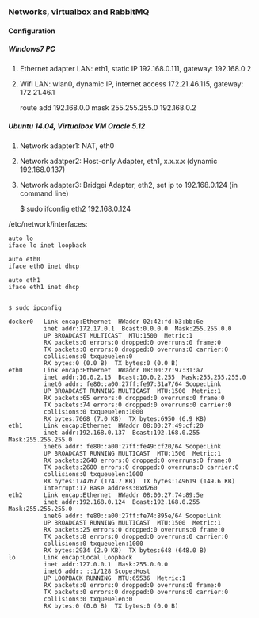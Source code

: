 ### Networks, virtualbox and RabbitMQ

#### Configuration

##### Windows7 PC

1) Ethernet adapter LAN: eth1, static IP 192.168.0.111, gateway: 192.168.0.2  

2) Wifi LAN: wlan0, dynamic IP, internet access 172.21.46.115, gateway: 172.21.46.1  
 
	route add 192.168.0.0 mask 255.255.255.0 192.168.0.2   

##### Ubuntu 14.04, Virtualbox VM Oracle 5.12

1) Network adapter1: NAT, eth0    
2) Network adatper2: Host-only Adapter, eth1, x.x.x.x (dynamic 192.168.0.137)     
3) Network adapter3: Bridgei Adapter, eth2, set ip to 192.168.0.124 (in command line)    
    
	$ sudo ifconfig eth2 192.168.0.124

/etc/network/interfaces:    

	auto lo
	iface lo inet loopback

	auto eth0
	iface eth0 inet dhcp

	auto eth1
	iface eth1 inet dhcp

    
	$ sudo ipconfig

	docker0   Link encap:Ethernet  HWaddr 02:42:fd:b3:bb:6e
    	      inet addr:172.17.0.1  Bcast:0.0.0.0  Mask:255.255.0.0
        	  UP BROADCAST MULTICAST  MTU:1500  Metric:1
	    	  RX packets:0 errors:0 dropped:0 overruns:0 frame:0
	    	  TX packets:0 errors:0 dropped:0 overruns:0 carrier:0
			  collisions:0 txqueuelen:0
	      	  RX bytes:0 (0.0 B)  TX bytes:0 (0.0 B)
	eth0      Link encap:Ethernet  HWaddr 08:00:27:97:31:a7
	          inet addr:10.0.2.15  Bcast:10.0.2.255  Mask:255.255.255.0
			  inet6 addr: fe80::a00:27ff:fe97:31a7/64 Scope:Link
			  UP BROADCAST RUNNING MULTICAST  MTU:1500  Metric:1
			  RX packets:65 errors:0 dropped:0 overruns:0 frame:0
	   		  TX packets:74 errors:0 dropped:0 overruns:0 carrier:0
		      collisions:0 txqueuelen:1000
	          RX bytes:7068 (7.0 KB)  TX bytes:6950 (6.9 KB)
	eth1      Link encap:Ethernet  HWaddr 08:00:27:49:cf:20
	          inet addr:192.168.0.137  Bcast:192.168.0.255  Mask:255.255.255.0
	 	      inet6 addr: fe80::a00:27ff:fe49:cf20/64 Scope:Link
	          UP BROADCAST RUNNING MULTICAST  MTU:1500  Metric:1
	          RX packets:2640 errors:0 dropped:0 overruns:0 frame:0
	          TX packets:2600 errors:0 dropped:0 overruns:0 carrier:0
	          collisions:0 txqueuelen:1000
	          RX bytes:174767 (174.7 KB)  TX bytes:149619 (149.6 KB)
	          Interrupt:17 Base address:0xd260
	eth2      Link encap:Ethernet  HWaddr 08:00:27:74:89:5e
	          inet addr:192.168.0.124  Bcast:192.168.0.255  Mask:255.255.255.0
	          inet6 addr: fe80::a00:27ff:fe74:895e/64 Scope:Link
	          UP BROADCAST RUNNING MULTICAST  MTU:1500  Metric:1
	          RX packets:25 errors:0 dropped:0 overruns:0 frame:0
	          TX packets:8 errors:0 dropped:0 overruns:0 carrier:0
	          collisions:0 txqueuelen:1000
	          RX bytes:2934 (2.9 KB)  TX bytes:648 (648.0 B)
	lo        Link encap:Local Loopback
	          inet addr:127.0.0.1  Mask:255.0.0.0
	          inet6 addr: ::1/128 Scope:Host
	          UP LOOPBACK RUNNING  MTU:65536  Metric:1
	          RX packets:0 errors:0 dropped:0 overruns:0 frame:0
	          TX packets:0 errors:0 dropped:0 overruns:0 carrier:0
	          collisions:0 txqueuelen:0
	          RX bytes:0 (0.0 B)  TX bytes:0 (0.0 B)

